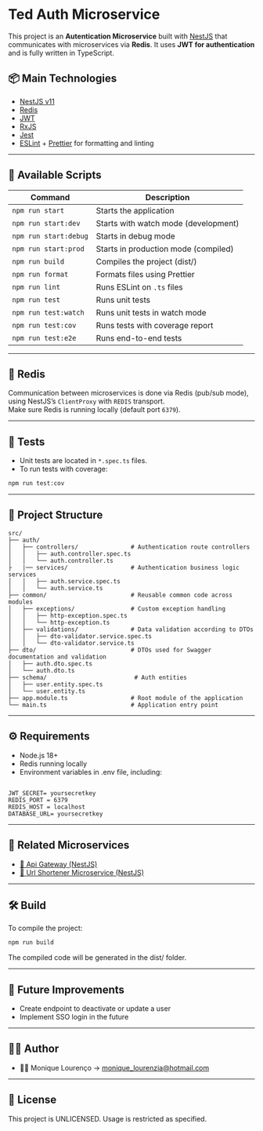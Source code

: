 # Ted Auth Microservice

This project is an **Autentication Microservice** built with [NestJS](https://nestjs.com/) that communicates with microservices via **Redis**. It uses **JWT for authentication** and is fully written in TypeScript.

## 📦 Main Technologies

- [NestJS v11](https://docs.nestjs.com/)
- [Redis](https://redis.io/)
- [JWT](https://jwt.io/)
- [RxJS](https://rxjs.dev/)
- [Jest](https://jestjs.io/)
- [ESLint](https://eslint.org/) + [Prettier](https://prettier.io/) for formatting and linting

---

## 🚀 Available Scripts

| Command               | Description                                    |
|----------------------|-------------------------------------------------|
| `npm run start`      | Starts the application                          |
| `npm run start:dev`  | Starts with watch mode (development)            |
| `npm run start:debug`| Starts in debug mode                            |
| `npm run start:prod` | Starts in production mode (compiled)            |
| `npm run build`      | Compiles the project (dist/)                    |
| `npm run format`     | Formats files using Prettier                    |
| `npm run lint`       | Runs ESLint on `.ts` files                      |
| `npm run test`       | Runs unit tests                                 |
| `npm run test:watch` | Runs unit tests in watch mode                   |
| `npm run test:cov`   | Runs tests with coverage report                 |
| `npm run test:e2e`   | Runs end-to-end tests                           |

---

## 🔄 Redis
Communication between microservices is done via Redis (pub/sub mode), using NestJS’s `ClientProxy` with `REDIS` transport.  
Make sure Redis is running locally (default port `6379`).

---

## 🧪 Tests

- Unit tests are located in `*.spec.ts` files.  
- To run tests with coverage:

```bash
npm run test:cov
```

---

## 📁 Project Structure

```
src/
├── auth/                   
│   ├── controllers/               # Authentication route controllers
│   │   ├── auth.controller.spec.ts
│   │   └── auth.controller.ts
├   |── services/                  # Authentication business logic services
│   │   ├── auth.service.spec.ts
│   │   └── auth.service.ts  
├── common/                        # Reusable common code across modules
│   ├── exceptions/                # Custom exception handling
│   │   ├── http-exception.spec.ts
│   │   └── http-exception.ts    
│   ├── validations/               # Data validation according to DTOs
│   │   ├── dto-validator.service.spec.ts
│   │   └── dto-validator.service.ts               
├── dto/                           # DTOs used for Swagger documentation and validation
│   ├── auth.dto.spec.ts
│   └── auth.dto.ts
├── schema/                         # Auth entities          
│   ├── user.entity.spec.ts
│   └── user.entity.ts
├── app.module.ts                  # Root module of the application
└── main.ts                        # Application entry point

```

---

## ⚙️ Requirements

* Node.js 18+
* Redis running locally
* Environment variables in .env file, including:

```

JWT_SECRET= yoursecretkey
REDIS_PORT = 6379
REDIS_HOST = localhost
DATABASE_URL= yoursecretkey

```
---

## 🔗 Related Microservices

- [🔗 Api Gateway (NestJS)](https://github.com/MoniqueMiko/ted-api-gateway-app)
- [🧩 Url Shortener Microservice (NestJS)](https://github.com/MoniqueMiko/ted-url-shortener-microservice)

---

## 🛠️ Build

To compile the project:

```bash
npm run build
```

The compiled code will be generated in the dist/ folder.

---

## 🧭  Future Improvements

- Create endpoint to deactivate or update a user  
- Implement SSO login in the future  

---

## 🧑‍💻 Author
- 👩‍💻 Monique Lourenço -> monique_lourenzia@hotmail.com
---

## 📄 License

This project is UNLICENSED. Usage is restricted as specified.
